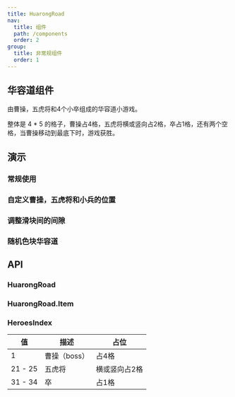 ```yaml
---
title: HuarongRoad
nav:
  title: 组件
  path: /components
  order: 2
group:
  title: 非常规组件
  order: 1
---
```


## 华容道组件

由曹操，五虎将和4个小卒组成的华容道小游戏。

整体是 4 * 5 的格子，曹操占4格，五虎将横或竖向占2格，卒占1格，还有两个空格，当曹操移动到最底下时，游戏获胜。

## 演示

### 常规使用

<code src="../demo/huarong-road/demo1.tsx"></code>

### 自定义曹操，五虎将和小兵的位置

<code src="../demo/huarong-road/demo2.tsx"></code>

### 调整滑块间的间隙

<code src="../demo/huarong-road/demo3.tsx"></code>

### 随机色块华容道

<code src="../demo/huarong-road/demo4.tsx"></code>

## API

### HuarongRoad

<API id="HuarongRoad"></API>

### HuarongRoad.Item

<API id="HuarongRoadItem"></API>

### HeroesIndex

|  值    | 描述         | 占位         |
|  ----  | ----        | ----        |
|   1    | 曹操（boss） | 占4格        |
| 21 - 25 | 五虎将      | 横或竖向占2格 |
| 31 - 34 | 卒         | 占1格        |